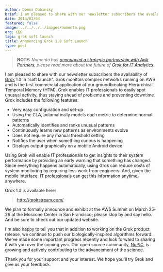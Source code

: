 ```yaml
---
author: Donna Dubinsky
brief: I am pleased to share with our newsletter subscribers the availability of Grok Amazon Web Services (AWS) Marketplace. Grok monitors complex networks running
date: 2014/02/04
featured: false
image: ../../../../images/numenta.png
org: CEO
tags: grok soft launch
title: Announcing Grok 1.0 Soft Launch
type: post
---
```


> **NOTE:** *Numenta has [announced a strategic partnership with Avik
  Partners](/press/2015/08/19/numenta-announces-licensing-of-grok-for-it-to-avik-partners/),
  please read more about the future of
  [Grok for IT Analytics](http://grokstream.com).*

I am pleased to share with our newsletter subscribers the availability
of [Grok](http://grokstream.com) 1.0 in "soft launch". Grok monitors complex
networks running on AWS and is the first commercial application of our
groundbreaking Hierarchical Temporal Memory (HTM). Grok enables IT professionals
to easily spot unusual activity, thus staying ahead of problems and preventing
downtime. Grok includes the following features:  

* Very easy configuration and set-up
* Using the CLA, automatically models each metric to determine normal patterns
* Automatically identifies and ranks unusual patterns
* Continuously learns new patterns as environments evolve
* Does not require any manual threshold setting
* Notifies the user when something curious is happening
* Displays output graphically on a mobile Android device

Using Grok will enable IT professionals to get insights to their system
performance by providing an early warning that something has changed.
Since everything happens automatically, using Grok can reduce costs of system
monitoring by requiring less work from engineers. And, given the mobile
interface, IT professionals can get this information anytime, anywhere.

Grok 1.0 is available here:

> http://grokstream.com/

We plan to formally announce and exhibit at the AWS Summit on March 25-26 at the
Moscone Center in San Francisco; please stop by and say hello. And be sure
to check out our updated website.

I'm also happy to tell you that in addition to working on the Grok product
release, we continue to push our biologically-inspired algorithms forward.
We've made some important progress recently and look forward to sharing it
with you over the coming year. Our open source community,
<a href="http://numenta.org/">NuPIC</a>, is growing and actively contributing to
the advancement of the science.

Thank you for your support and your interest. We hope you'll try
Grok and give us your feedback.
